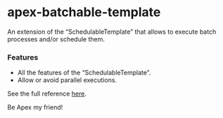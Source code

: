 apex-batchable-template
=======================
An extension of the “SchedulableTemplate” that allows to execute batch processes and/or schedule them.

<h3>Features</h3>
<ul>
	<li>All the features of the “SchedulableTemplate”.</li>
	<li>Allow or avoid parallel executions.</li>
</ul>

See the full reference <a href="http://www.valnavjo.com/blog/?p=89" target="_blank">here</a>.

Be Apex my friend!
